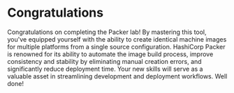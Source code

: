 # Congratulations

Congratulations on completing the Packer lab! By mastering this tool, you've equipped yourself with the ability to create identical machine images for multiple platforms from a single source configuration. HashiCorp Packer is renowned for its ability to automate the image build process, improve consistency and stability by eliminating manual creation errors, and significantly reduce deployment time. Your new skills will serve as a valuable asset in streamlining development and deployment workflows. Well done!
